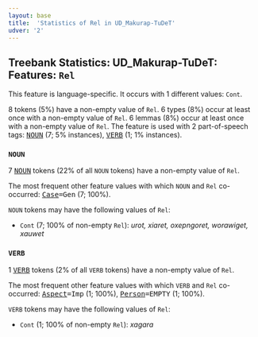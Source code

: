 ```yaml
---
layout: base
title:  'Statistics of Rel in UD_Makurap-TuDeT'
udver: '2'
---
```


## Treebank Statistics: UD_Makurap-TuDeT: Features: `Rel`

This feature is language-specific.
It occurs with 1 different values: `Cont`.

8 tokens (5%) have a non-empty value of `Rel`.
6 types (8%) occur at least once with a non-empty value of `Rel`.
6 lemmas (8%) occur at least once with a non-empty value of `Rel`.
The feature is used with 2 part-of-speech tags: <tt><a href="mpu_tudet-pos-NOUN.html">NOUN</a></tt> (7; 5% instances), <tt><a href="mpu_tudet-pos-VERB.html">VERB</a></tt> (1; 1% instances).

### `NOUN`

7 <tt><a href="mpu_tudet-pos-NOUN.html">NOUN</a></tt> tokens (22% of all `NOUN` tokens) have a non-empty value of `Rel`.

The most frequent other feature values with which `NOUN` and `Rel` co-occurred: <tt><a href="mpu_tudet-feat-Case.html">Case</a></tt><tt>=Gen</tt> (7; 100%).

`NOUN` tokens may have the following values of `Rel`:

* `Cont` (7; 100% of non-empty `Rel`): <em>urot, xiaret, oxepngoret, worawiget, xauwet</em>

### `VERB`

1 <tt><a href="mpu_tudet-pos-VERB.html">VERB</a></tt> tokens (2% of all `VERB` tokens) have a non-empty value of `Rel`.

The most frequent other feature values with which `VERB` and `Rel` co-occurred: <tt><a href="mpu_tudet-feat-Aspect.html">Aspect</a></tt><tt>=Imp</tt> (1; 100%), <tt><a href="mpu_tudet-feat-Person.html">Person</a></tt><tt>=EMPTY</tt> (1; 100%).

`VERB` tokens may have the following values of `Rel`:

* `Cont` (1; 100% of non-empty `Rel`): <em>xagara</em>

